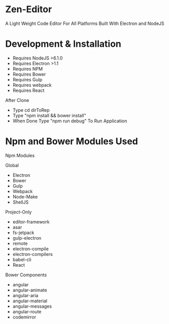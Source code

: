 # Zen-Editor

A Light Weight Code Editor For All Platforms Built With Electron and NodeJS

# Development & Installation

* Requires NodeJS >6.1.0
* Requires Electron >1.1
* Requires NPM
* Requires Bower
* Requires Gulp
* Requires webpack
* Requires React

After Clone

* Type cd dirToRep
* Type "npm install && bower install"
* When Done Type "npm run debug" To Run Application

# Npm and Bower Modules Used

Npm Modules

Global

* Electron
* Bower
* Gulp
* Webpack
* Node-Make
* ShellJS

Project-Only

* editor-framework
* asar
* fs-jetpack
* gulp-electron
* remote
* electron-compile
* electron-compilers
* babel-cli
* React

Bower Components

* angular
* angular-animate
* angular-aria
* angular-material
* angular-messages
* angular-route
* codemirror
